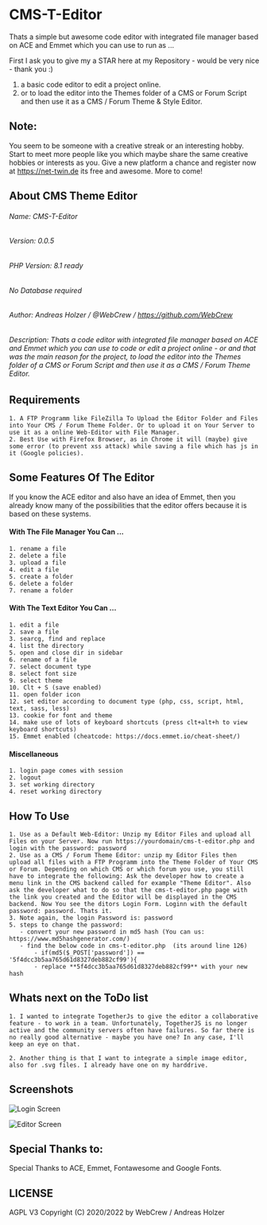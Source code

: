 # CMS-T-Editor


Thats a simple but awesome code editor with integrated file manager based on ACE and Emmet which you can use to run as ...

First I ask you to give my a STAR here at my Repository - would be very nice - thank you :)

1. a basic code editor to edit a project online. 
2. or to load the editor into the Themes folder of a CMS or Forum Script and then use it as a CMS / Forum Theme & Style Editor.



## Note:

You seem to be someone with a creative streak or an interesting hobby. Start to meet more people like you which maybe share the same creative hobbies or interests as you. Give a new platform a chance and register now at https://net-twin.de its free and awesome. More to come!


## About CMS Theme Editor
###### Name: CMS-T-Editor
###### Version: 0.0.5
###### PHP Version: 8.1 ready
###### No Database required
###### Author:  Andreas Holzer / @WebCrew / https://github.com/WebCrew
###### Description: Thats a code editor with integrated file manager based on ACE and Emmet which you can use to code or edit a project online - or and that was the main reason for the project, to load the editor into the Themes folder of a CMS or Forum Script and then use it as a CMS / Forum Theme Editor.



## Requirements

	1. A FTP Programm like FileZilla To Upload the Editor Folder and Files into Your CMS / Forum Theme Folder. Or to upload it on Your Server to use it as a online Web-Editor with File Manager.
	2. Best Use with Firefox Browser, as in Chrome it will (maybe) give some error (to prevent xss attack) while saving a file which has js in it (Google policies).



## Some Features Of The Editor

If you know the ACE editor and also have an idea of Emmet, then you already know many of the possibilities that the editor offers because it is based on these systems. 



#### With The File Manager You Can ...

	1. rename a file
	2. delete a file
	3. upload a file
	4. edit a file
	5. create a folder
	6. delete a folder
	7. rename a folder



#### With The Text Editor You Can ...

	1. edit a file
	2. save a file
	3. searcg, find and replace
	4. list the directory
	5. open and close dir in sidebar
	6. rename of a file
	7. select document type
	8. select font size
	9. select theme
	10. Clt + S (save enabled)
	11. open folder icon
	12. set editor according to document type (php, css, script, html, text, sass, less)
	13. cookie for font and theme
	14. make use of lots of keyboard shortcuts (press clt+alt+h to view keyboard shortcuts)
	15. Emmet enabled (cheatcode: https://docs.emmet.io/cheat-sheet/)



#### Miscellaneous

	1. login page comes with session
	2. logout
	3. set working directory
	4. reset working directory



## How To Use

	1. Use as a Default Web-Editor: Unzip my Editor Files and upload all Files on your Server. Now run https://yourdomain/cms-t-editor.php and login with the password: password
	2. Use as a CMS / Forum Theme Editor: unzip my Editor Files then upload all files with a FTP Programm into the Theme Folder of Your CMS or Forum. Depending on which CMS or which forum you use, you still have to integrate the following: Ask the developer how to create a menu link in the CMS backend called for example "Theme Editor". Also ask the developer what to do so that the cms-t-editor.php page with the link you created and the Editor will be displayed in the CMS backend. Now You see the ditors Login Form. Loginn with the default password: password. Thats it.
	3. Note again, the login Password is: password
	5. steps to change the password:
	   - convert your new password in md5 hash (You can us: https://www.md5hashgenerator.com/)
	   - find the below code in cms-t-editor.php  (its around line 126)
           - if(md5($_POST['password']) == '5f4dcc3b5aa765d61d8327deb882cf99'){
           - replace **5f4dcc3b5aa765d61d8327deb882cf99** with your new hash


	   
## Whats next on the ToDo list

    1. I wanted to integrate TogetherJs to give the editor a collaborative feature - to work in a team. Unfortunately, TogetherJS is no longer active and the community servers often have failures. So far there is no really good alternative - maybe you have one? In any case, I'll keep an eye on that.

    2. Another thing is that I want to integrate a simple image editor, also for .svg files. I already have one on my harddrive.



## Screenshots

![Login Screen]([CMS-T-Editor/master/screens/login.png](https://github.com/WebCrew/All-purpose-CMS-theme-editor/blob/main/screens/login.png))


![Editor Screen]([CMS-T-Editor/master/screens/editor.png](https://github.com/WebCrew/All-purpose-CMS-theme-editor/blob/main/screens/editor.png))



## Special Thanks to:

Special Thanks to ACE, Emmet, Fontawesome and Google Fonts. 



## LICENSE

AGPL V3
Copyright (C) 2020/2022 by WebCrew / Andreas Holzer
